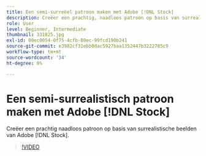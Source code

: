```yaml
---
title: Een semi-surreëel patroon maken met Adobe [!DNL Stock]
description: Creëer een prachtig, naadloos patroon op basis van surrealistische beelden van Adobe [!DNL Stock]
role: User
level: Beginner, Intermediate
thumbnail: 331825.jpg
exl-id: 00ec0054-0f75-4cfb-80ec-99fcd190b241
source-git-commit: e3982cf31ebb0dac5927baa1352447b3222785c9
workflow-type: tm+mt
source-wordcount: '34'
ht-degree: 0%

---
```


# Een semi-surrealistisch patroon maken met Adobe [!DNL Stock]

Creëer een prachtig naadloos patroon op basis van surrealistische beelden van Adobe [!DNL Stock].

>[!VIDEO](https://video.tv.adobe.com/v/331825?hidetitle=true)
